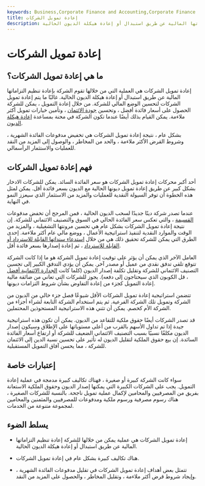 ```yaml
---
keywords: Business,Corporate Finance and Accounting,Corporate Finance
title: إعادة تمويل الشركات
description: إعادة تمويل الشركات هي العملية التي من خلالها تقوم الشركة بإعادة تنظيم التزاماتها المالية عن طريق استبدال أو إعادة هيكلة الديون الحالية.
---
```


# إعادة تمويل الشركات
## ما هي إعادة تمويل الشركات؟

إعادة تمويل الشركات هي العملية التي من خلالها تقوم الشركة بإعادة تنظيم التزاماتها المالية عن طريق استبدال أو إعادة هيكلة الديون الحالية. غالبًا ما يتم إعادة تمويل الشركات لتحسين الوضع المالي للشركة. من خلال إعادة التمويل ، يمكن للشركة الحصول على أسعار فائدة أفضل ، وتحسين [جودة الائتمان](/creditquality) ، وتأمين خيارات تمويل أكثر ملاءمة. يمكن القيام بذلك أيضًا عندما تكون الشركة في محنة بمساعدة [إعادة هيكلة الديون](/debtrestructuring).

بشكل عام ، نتيجة إعادة تمويل الشركات هي تخفيض مدفوعات الفائدة الشهرية ، وشروط القرض الأكثر ملاءمة ، والحد من المخاطر ، والوصول إلى المزيد من النقد للعمليات والاستثمار الرأسمالي.

## فهم إعادة تمويل الشركات

أحد أكبر محركات إعادة تمويل الشركات هو سعر الفائدة السائد. يمكن للشركات الادخار بشكل كبير عن طريق إعادة تمويل ديونها الحالية مع الديون بسعر فائدة أقل. يمكن لمثل هذه الخطوة أن توفر السيولة النقدية للعمليات والمزيد من الاستثمار الذي سيعزز النمو في النهاية.

عندما تصدر شركة دينًا جديدًا لسحب الديون الحالية ، فمن المرجح أن تخفض مدفوعات [القسيمة](/coupon) ، والتي تعكس سعر الفائدة الحالي في السوق والتصنيف الائتماني للشركة. إن نتيجة إعادة تمويل الشركات بشكل عام هي تحسين مرونتها التشغيلية ، والمزيد من الوقت والموارد النقدية لتنفيذ استراتيجية الأعمال ، ووضع مالي عام أكثر ملاءمة. إحدى الطرق التي يمكن للشركة تحقيق ذلك هي من خلال [استدعاء سنداتها القابلة للاسترداد أو القابلة للاسترداد](/callablebond) ، ثم إعادة إصدارها بسعر فائدة أقل.

العامل الآخر الذي يمكن أن يؤثر على توقيت إعادة تمويل الشركة هو ما إذا كانت الشركة تتوقع تلقي تدفق نقدي من عميل أو مصدر آخر. يمكن أن يؤدي التدفق الكبير إلى تحسين التصنيف الائتماني للشركة وتقليل تكلفة إصدار الديون (كلما كانت [الجدارة الائتمانية أفضل](/credit-worthiness) ، قل الكوبون الذي سيحتاجون إلى دفعه). يجوز للشركات التي تعاني من ضائقة مالية إعادة التمويل كجزء من إعادة التفاوض بشأن شروط التزامات ديونها.

تتضمن استراتيجية إعادة تمويل الشركات الأقل شيوعًا فصل جزء خالي من الديون من الشركة وتمويل تلك الشركة الفرعية. ثم يتم استخدام الشركة التابعة لشراء أجزاء من الشركة الأم كخصم. يمكن أن تثني هذه الاستراتيجية المستحوذين المحتملين.

قد تصدر الشركات أيضًا حقوق ملكية للتقاعد من الديون. يمكن أن تكون هذه استراتيجية جيدة إذا تم تداول الأسهم بالقرب من أعلى مستوياتها على الإطلاق وسيكون إصدار الديون مكلفًا نسبيًا بسبب التصنيف الائتماني الضعيف للشركة أو ارتفاع أسعار الفائدة السائدة. إن بيع حقوق الملكية لتقليل الديون له تأثير على تحسين نسبة الدين إلى الائتمان للشركة ، مما يحسن آفاق التمويل المستقبلية.

## إعتبارات خاصة

سواء كانت الشركة كبيرة أو صغيرة ، فهناك تكاليف كبيرة مدمجة في عملية إعادة التمويل. يجب على الشركات الكبيرة التي يمكنها إصدار الديون وحقوق الملكية الاستعانة بفريق من المصرفيين والمحامين لإكمال عملية تمويل ناجحة. بالنسبة للشركات الصغيرة ، هناك رسوم مصرفية ورسوم ملكية ومدفوعات للمصرفيين والمثمنين والمحامين لمجموعة متنوعة من الخدمات.

## يسلط الضوء

- إعادة تمويل الشركات هي عملية يمكن من خلالها للشركة إعادة تنظيم التزاماتها المالية عن طريق استبدال أو إعادة هيكلة الديون الحالية.

- هناك تكاليف كبيرة بشكل عام في إعادة تمويل الشركات.

- تتمثل بعض أهداف إعادة تمويل الشركات في تقليل مدفوعات الفائدة الشهرية ، وإيجاد شروط قرض أكثر ملاءمة ، وتقليل المخاطر ، والحصول على المزيد من النقد.

